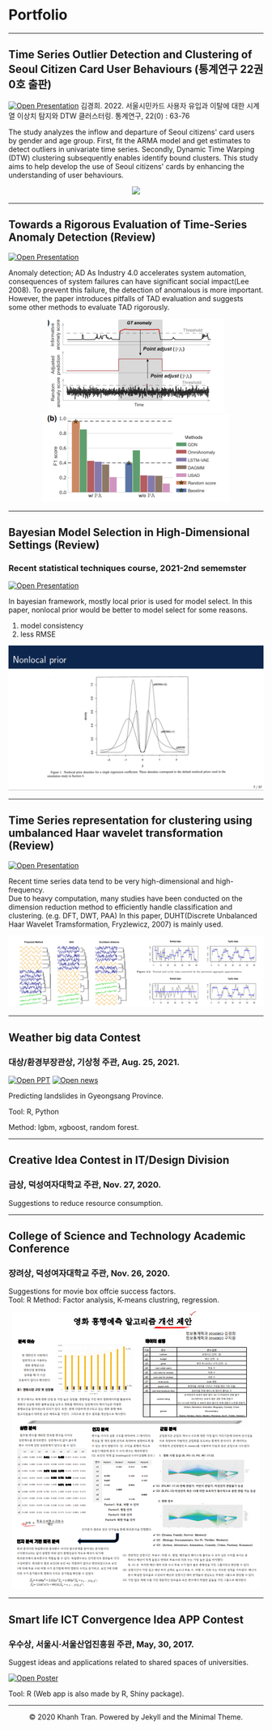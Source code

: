 # Portfolio

---
## Time Series Outlier Detection and Clustering of Seoul Citizen Card User Behaviours (통계연구 22권0호 출판)

[![Open Presentation](https://img.shields.io/badge/PDF-Open_Research_Poster-blue?logo=adobe-acrobat-reader&logoColor=white)](pdf/SKKUresearch.pdf)
김경희. 2022. 서울시민카드 사용자 유입과 이탈에 대한 시계열 이상치 탐지와 DTW 클러스터링. 통계연구, 22(0) : 63-76

The study analyzes the inflow and departure of Seoul citizens' card users by gender and age group. First, fit the ARMA model and get estimates to detect outliers in univariate time series. Secondly, Dynamic Time Warping (DTW) clustering subsequently enables identify bound clusters. This study aims to help develop the use of Seoul citizens' cards by enhancing the understanding of user behaviours.

<center><img src="SKKUresearch.PNG"/></center>

---
## Towards a Rigorous Evaluation of Time-Series Anomaly Detection (Review)

[![Open Presentation](https://img.shields.io/badge/PDF-Open_Research_Poster-blue?logo=adobe-acrobat-reader&logoColor=white)](pdf/TAD.pdf)

Anomaly detection; AD
As Industry 4.0 accelerates system automation, consequences of system failures can have significant social impact(Lee 2008). To prevent this failure, the detection of anomalous is more important. However, the paper introduces pitfalls of TAD evaluation and suggests some other methods to evaluate TAD rigorously.

<center><img src="images/tad.PNG"/></center>
<center><img src="images/tad2.PNG"/></center>

---
## Bayesian Model Selection in High-Dimensional Settings (Review)

### Recent statistical techniques course, 2021-2nd sememster

[![Open Presentation](https://img.shields.io/badge/PDF-Open_Research_Poster-blue?logo=adobe-acrobat-reader&logoColor=white)](pdf/bayes.pdf)

In bayesian framework, mostly local prior is used for model select. In this paper, nonlocal prior would be better to model select for some reasons.
1. model consistency
2. less RMSE
<center><img src="images/nonlocal.PNG"/></center>


---
## Time Series representation for clustering using umbalanced Haar wavelet transformation (Review)

[![Open Presentation](https://img.shields.io/badge/PDF-Open_Research_Poster-blue?logo=adobe-acrobat-reader&logoColor=white)](pdf/haar.pdf)

Recent time series data tend to be very high-dimensional and high-frequency.  
Due to heavy computation, many studies have been conducted on the dimension reduction method to efficiently handle classification and clustering. (e.g. DFT, DWT, PAA)
In this paper, DUHT(Discrete Unbalanced Haar Wavelet Tramsformation, Fryzlewicz, 2007) is mainly used.
<center><img src="images/haar2.PNG"/></center>

---
## Weather big data Contest  

### 대상/환경부장관상, 기상청 주관, Aug. 25, 2021.

[![Open PPT](https://img.shields.io/badge/PDF-Open_Research_Poster-blue?logo=adobe-acrobat-reader&logoColor=white)](pdf/weather.pdf)
[![Open news](https://img.shields.io/badge/PDF-Open_Research_Poster-blue?logo=adobe-acrobat-reader&logoColor=white)](pdf/news.pdf)

Predicting landslides in Gyeongsang Province.  

Tool: R, Python  

Method: lgbm, xgboost, random forest.

---
## Creative Idea Contest in IT/Design Division

### 금상, 덕성여자대학교 주관, Nov. 27, 2020.

Suggestions to reduce resource consumption.

---
## College of Science and Technology Academic Conference

### 장려상, 덕성여자대학교 주관, Nov. 26, 2020.

Suggestions for movie box offcie success factors.  
Tool: R
Method: Factor analysis, K-means clustring, regression.
<center><img src="images/Poster.PNG"/></center>

---
## Smart life ICT Convergence Idea APP Contest

### 우수상, 서울시·서울산업진흥원 주관, May, 30, 2017.

Suggest ideas and applications related to shared spaces of universities.  

[![Open Poster](https://img.shields.io/badge/PDF-Open_Research_Poster-blue?logo=adobe-acrobat-reader&logoColor=white)](pdf/UNIon.pdf)

Tool: R (Web app is also made by R, Shiny package).

---

<center>© 2020 Khanh Tran. Powered by Jekyll and the Minimal Theme.</center>
